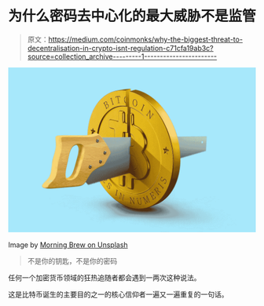 # 为什么密码去中心化的最大威胁不是监管

> 原文：<https://medium.com/coinmonks/why-the-biggest-threat-to-decentralisation-in-crypto-isnt-regulation-c71cfa19ab3c?source=collection_archive---------1----------------------->

![](img/695b95d956995f00fbb57870fbab3028.png)

Image by [Morning Brew on Unsplash](https://unsplash.com/photos/6oUXzAmHaPI)

> 不是你的钥匙，不是你的密码

任何一个加密货币领域的狂热追随者都会遇到一两次这种说法。

这是比特币诞生的主要目的之一的核心信仰者一遍又一遍重复的一句话。